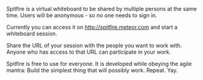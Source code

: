 Spitfire is a virtual whiteboard to be shared by multiple persons at the same time. Users will be anonymous - so no one needs to sign in.

Currently you can access it on http://spitfire.meteor.com and start a whiteboard session.

Share the URL of your session with the people you want to work with. Anyone who has access to that URL can participate in your work.

Spitfire is free to use for everyone. It is developed while obeying the agile mantra: Build the simplest thing that will possibly work. Repeat. Yay.

